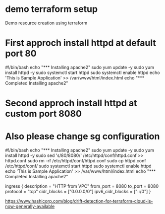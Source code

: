 # demo terraform setup
Demo resource creation using terraform

# First approch install httpd at default port 80

#!/bin/bash
  echo "*** Installing apache2"
  sudo yum update -y
  sudo yum install httpd -y
  sudo systemctl start httpd
  sudo systemctl enable httpd
  echo 'This is Sample Application' >> /var/www/html/index.html
  echo "*** Completed Installing apache2"

# Second approch install httpd at custom port 8080
# Also please change sg configuration

  #!/bin/bash
  echo "*** Installing apache2"
  sudo yum update -y
  sudo yum install httpd -y
  sudo sed 's/80/8080/' /etc/httpd/conf/httpd.conf >> httpd.conf
  sudo rm -rf /etc/httpd/conf/httpd.conf
  sudo cp httpd.conf /etc/httpd/conf/
  sudo systemctl start httpd
  sudo systemctl enable httpd
  echo 'This is Sample Application' >> /var/www/html/index.html
  echo "*** Completed Installing apache2"

ingress {
    description      = "HTTP from VPC"
    from_port        = 8080
    to_port          = 8080
    protocol         = "tcp"
    cidr_blocks      = ["0.0.0.0/0"]
    ipv6_cidr_blocks = ["::/0"]
  }

  https://www.hashicorp.com/blog/drift-detection-for-terraform-cloud-is-now-generally-available